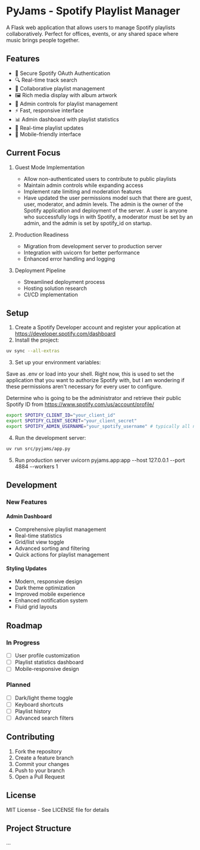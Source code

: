 # PyJams - Spotify Playlist Manager

A Flask web application that allows users to manage Spotify playlists collaboratively. Perfect for offices, events, or any shared space where music brings people together.

## Features

- 🔐 Secure Spotify OAuth Authentication
- 🔍 Real-time track search
- 🎵 Collaborative playlist management
- 🖼️ Rich media display with album artwork
- 👥 Admin controls for playlist management
- ⚡ Fast, responsive interface
- 📊 Admin dashboard with playlist statistics
- 🔄 Real-time playlist updates
- 📱 Mobile-friendly interface

## Current Focus

1. Guest Mode Implementation
   - Allow non-authenticated users to contribute to public playlists
   - Maintain admin controls while expanding access
   - Implement rate limiting and moderation features
   - Have updated the user permissions model such that there are guest, user, moderator, and admin levels. The admin is the owner of the Spotify application and deployment of the server. A user is anyone who successfully logs in with Spotify, a moderator must be set by an admin, and the admin is set by spotify_id on startup.

2. Production Readiness
   - Migration from development server to production server
   - Integration with uvicorn for better performance
   - Enhanced error handling and logging

3. Deployment Pipeline
   - Streamlined deployment process
   - Hosting solution research
   - CI/CD implementation

## Setup

1. Create a Spotify Developer account and register your application at https://developer.spotify.com/dashboard
2. Install the project:

```bash
uv sync --all-extras
```

3. Set up your environment variables:

Save as .env or load into your shell. Right now, this is used to set the application that you want to authorize Spotify with,
but I am wondering if these permissions aren't necessary for every user to configure.

Determine who is going to be the administrator and retrieve their public Spotify ID from https://www.spotify.com/us/account/profile/

```bash
export SPOTIFY_CLIENT_ID="your_client_id"
export SPOTIFY_CLIENT_SECRET="your_client_secret"
export SPOTIFY_ADMIN_USERNAME="your_spotify_username" # typically all numerical
```

4. Run the development server:

```bash
uv run src/pyjams/app.py
```

5. Run production server
uvicorn pyjams.app:app --host 127.0.0.1 --port 4884 --workers 1

## Development


### New Features

#### Admin Dashboard
- Comprehensive playlist management
- Real-time statistics
- Grid/list view toggle
- Advanced sorting and filtering
- Quick actions for playlist management

#### Styling Updates
- Modern, responsive design
- Dark theme optimization
- Improved mobile experience
- Enhanced notification system
- Fluid grid layouts

## Roadmap

### In Progress

- [ ] User profile customization
- [ ] Playlist statistics dashboard
- [ ] Mobile-responsive design

### Planned

- [ ] Dark/light theme toggle
- [ ] Keyboard shortcuts
- [ ] Playlist history
- [ ] Advanced search filters

## Contributing

1. Fork the repository
2. Create a feature branch
3. Commit your changes
4. Push to your branch
5. Open a Pull Request

## License

MIT License - See LICENSE file for details

## Project Structure
...   